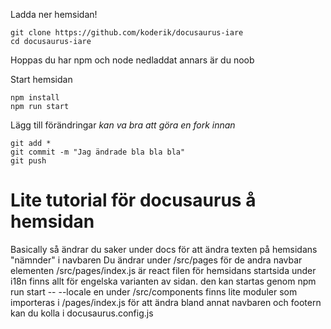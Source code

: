 Ladda ner hemsidan!

```shell
git clone https://github.com/koderik/docusaurus-iare
cd docusaurus-iare
```

Hoppas du har npm och node nedladdat annars är du noob

Start hemsidan
```shell
npm install
npm run start
```

Lägg till förändringar *kan va bra att göra en fork innan*
```shell
git add *
git commit -m "Jag ändrade bla bla bla"
git push
```

# Lite tutorial för docusaurus å hemsidan
Basically så ändrar du saker under docs för att ändra texten på hemsidans "nämnder" i navbaren
Du ändrar under /src/pages för de andra navbar elementen
/src/pages/index.js är react filen för hemsidans startsida
under i18n finns allt för engelska varianten av sidan. den kan startas genom npm run start -- --locale en
under /src/components finns lite moduler som importeras i /pages/index.js
för att ändra bland annat navbaren och footern kan du kolla i docusaurus.config.js
